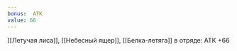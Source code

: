 ```yaml
---
bonus:  АТК 
value: 66
---
```

[[Летучая лиса]], [[Небесный ящер]], [[Белка-летяга]] в отряде: АТК +66
